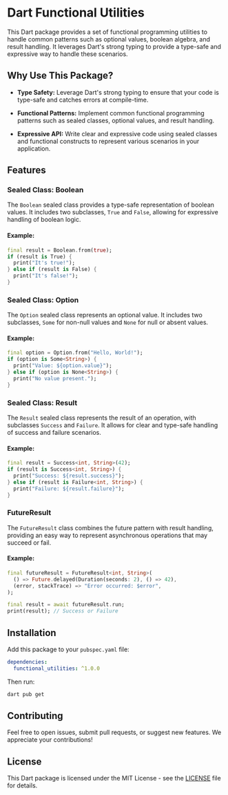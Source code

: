 # Dart Functional Utilities

This Dart package provides a set of functional programming utilities to handle common patterns such as optional values, boolean algebra, and result handling. It leverages Dart's strong typing to provide a type-safe and expressive way to handle these scenarios.

## Why Use This Package?

- **Type Safety:** Leverage Dart's strong typing to ensure that your code is type-safe and catches errors at compile-time.

- **Functional Patterns:** Implement common functional programming patterns such as sealed classes, optional values, and result handling.

- **Expressive API:** Write clear and expressive code using sealed classes and functional constructs to represent various scenarios in your application.

## Features

### Sealed Class: Boolean

The `Boolean` sealed class provides a type-safe representation of boolean values. It includes two subclasses, `True` and `False`, allowing for expressive handling of boolean logic.

#### Example:

```dart
final result = Boolean.from(true);
if (result is True) {
  print("It's true!");
} else if (result is False) {
  print("It's false!");
}
```

### Sealed Class: Option

The `Option` sealed class represents an optional value. It includes two subclasses, `Some` for non-null values and `None` for null or absent values.

#### Example:

```dart
final option = Option.from("Hello, World!");
if (option is Some<String>) {
  print("Value: ${option.value}");
} else if (option is None<String>) {
  print("No value present.");
}
```

### Sealed Class: Result

The `Result` sealed class represents the result of an operation, with subclasses `Success` and `Failure`. It allows for clear and type-safe handling of success and failure scenarios.

#### Example:

```dart
final result = Success<int, String>(42);
if (result is Success<int, String>) {
  print("Success: ${result.success}");
} else if (result is Failure<int, String>) {
  print("Failure: ${result.failure}");
}
```

### FutureResult

The `FutureResult` class combines the future pattern with result handling, providing an easy way to represent asynchronous operations that may succeed or fail.

#### Example:

```dart
final futureResult = FutureResult<int, String>(
  () => Future.delayed(Duration(seconds: 2), () => 42),
  (error, stackTrace) => "Error occurred: $error",
);

final result = await futureResult.run;
print(result); // Success or Failure
```

## Installation

Add this package to your `pubspec.yaml` file:

```yaml
dependencies:
  functional_utilities: ^1.0.0
```

Then run:

```bash
dart pub get
```

## Contributing

Feel free to open issues, submit pull requests, or suggest new features. We appreciate your contributions!

## License

This Dart package is licensed under the MIT License - see the [LICENSE](LICENSE) file for details.
